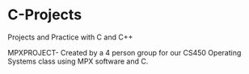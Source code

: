 C-Projects
==========

Projects and Practice with C and C++

MPXPROJECT- Created by a 4 person group for our CS450 Operating Systems class using MPX software and C.


